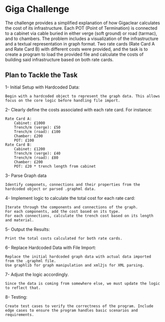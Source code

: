 # Giga Challenge

The challenge provides a simplified explanation of how Gigaclear calculates the cost of its infrastructure. Each POT (Point of Termination) is connected to a cabinet via cable buried in either verge (soft ground) or road (tarmac), and to chambers. The problem includes a visualization of the infrastructure and a textual representation in graph format. Two rate cards (Rate Card A and Rate Card B) with different costs were provided, and the task is to create a program to load the provided file and calculate the costs of building said infrastructure based on both rate cards.

## Plan to Tackle the Task

1- Initial Setup with Hardcoded Data:

    Begin with a hardcoded object to represent the graph data. This allows focus on the core logic before handling file import.

2- Clearly define the costs associated with each rate card. For instance:

    Rate Card A:
        Cabinet: £1000
        Trench/m (verge): £50
        Trench/m (road): £100
        Chamber: £200
        POT: £100
    Rate Card B:
        Cabinet: £1200
        Trench/m (verge): £40
        Trench/m (road): £80
        Chamber: £200
        POT: £20 * trench length from cabinet

3- Parse Graph data

    Identify componets, connections and their properties from the hardcoded object or parsed .graphml data.

4- Implement logic to calculate the total cost for each rate card:

    Iterate through the components and connections of the graph.
    For each components, add the cost based on its type.
    For each connections, calculate the trench cost based on its length and material.

5- Output the Results:

    Print the total costs calculated for both rate cards.

6- Replace Hardcoded Data with File Import:

    Replace the initial hardcoded graph data with actual data imported from the .graphml file.
    Use graphlib for graph manipulation and xml2js for XML parsing.

7- Adjust the logic accordingly.

    Since the data is coming from somewhere else, we must update the logic to reflect that.

8- Testing:

    Create test cases to verify the correctness of the program. Include edge cases to ensure the program handles basic scenarios and requirements.
